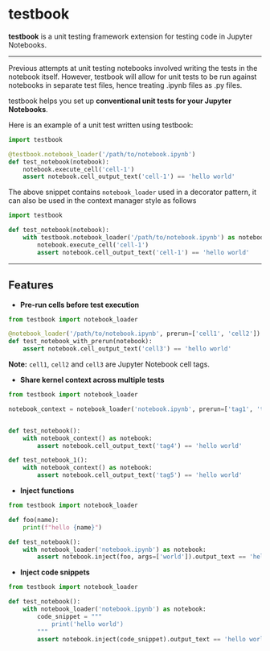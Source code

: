 testbook
===================

**testbook** is a unit testing framework extension for testing code in Jupyter Notebooks.

---

Previous attempts at unit testing notebooks involved writing the tests in the notebook itself. 
However, testbook will allow for unit tests to be run against notebooks in separate test files, 
hence treating .ipynb files as .py files.


testbook helps you set up **conventional unit tests for your Jupyter Notebooks**.

Here is an example of a unit test written using testbook:

```python
import testbook

@testbook.notebook_loader('/path/to/notebook.ipynb')
def test_notebook(notebook):
    notebook.execute_cell('cell-1')
    assert notebook.cell_output_text('cell-1') == 'hello world'
```

The above snippet contains ``notebook_loader`` used in a decorator pattern, it can also 
be used in the context manager style as follows

```python
import testbook

def test_notebook(notebook):
    with testbook.notebook_loader('/path/to/notebook.ipynb') as notebook:
        notebook.execute_cell('cell-1')
        assert notebook.cell_output_text('cell-1') == 'hello world'
```

---

Features
--------

- **Pre-run cells before test execution**


```python
from testbook import notebook_loader

@notebook_loader('/path/to/notebook.ipynb', prerun=['cell1', 'cell2'])
def test_notebook_with_prerun(notebook):
    assert notebook.cell_output_text('cell3') == 'hello world'
```

**Note:** ``cell1``, ``cell2`` and ``cell3`` are Jupyter Notebook cell tags.


- **Share kernel context across multiple tests**

```python
from testbook import notebook_loader

notebook_context = notebook_loader('notebook.ipynb', prerun=['tag1', 'tag2', 'tag3'])


def test_notebook():
    with notebook_context() as notebook:
        assert notebook.cell_output_text('tag4') == 'hello world'

def test_notebook_1():
    with notebook_context() as notebook:
        assert notebook.cell_output_text('tag5') == 'hello world'
```

- **Inject functions**

```python
from testbook import notebook_loader

def foo(name):
    print(f"hello {name}")

def test_notebook():
    with notebook_loader('notebook.ipynb') as notebook:
        assert notebook.inject(foo, args=['world']).output_text == 'hello world'
```

- **Inject code snippets**

```python
from testbook import notebook_loader

def test_notebook():
    with notebook_loader('notebook.ipynb') as notebook:
        code_snippet = """
            print('hello world')
        """
        assert notebook.inject(code_snippet).output_text == 'hello world'
```
   

